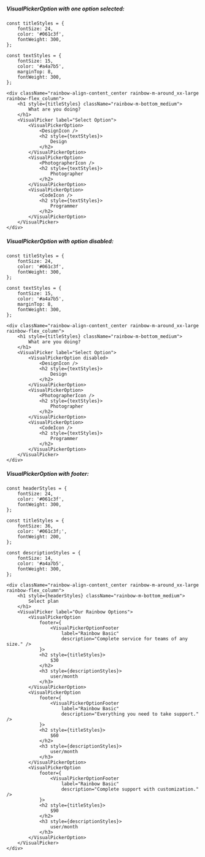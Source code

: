 ##### VisualPickerOption with one option selected:

    const titleStyles = {
        fontSize: 24,
        color: '#061c3f',
        fontWeight: 300,
    };

    const textStyles = {
        fontSize: 15,
        color: '#a4a7b5',
        marginTop: 8,
        fontWeight: 300,
    };

    <div className="rainbow-align-content_center rainbow-m-around_xx-large rainbow-flex_column">
        <h1 style={titleStyles} className="rainbow-m-bottom_medium">
            What are you doing?
        </h1>
        <VisualPicker label="Select Option">
            <VisualPickerOption>
                <DesignIcon />
                <h2 style={textStyles}>
                    Design
                </h2>
            </VisualPickerOption>
            <VisualPickerOption>
                <PhotographerIcon />
                <h2 style={textStyles}>
                    Photographer
                </h2>
            </VisualPickerOption>
            <VisualPickerOption>
                <CodeIcon />
                <h2 style={textStyles}>
                    Programmer
                </h2>
            </VisualPickerOption>
        </VisualPicker>
    </div>

##### VisualPickerOption with option disabled:

    const titleStyles = {
        fontSize: 24,
        color: '#061c3f',
        fontWeight: 300,
    };

    const textStyles = {
        fontSize: 15,
        color: '#a4a7b5',
        marginTop: 8,
        fontWeight: 300,
    };

    <div className="rainbow-align-content_center rainbow-m-around_xx-large rainbow-flex_column">
        <h1 style={titleStyles} className="rainbow-m-bottom_medium">
            What are you doing?
        </h1>
        <VisualPicker label="Select Option">
            <VisualPickerOption disabled>
                <DesignIcon />
                <h2 style={textStyles}>
                    Design
                </h2>
            </VisualPickerOption>
            <VisualPickerOption>
                <PhotographerIcon />
                <h2 style={textStyles}>
                    Photographer
                </h2>
            </VisualPickerOption>
            <VisualPickerOption>
                <CodeIcon />
                <h2 style={textStyles}>
                    Programmer
                </h2>
            </VisualPickerOption>
        </VisualPicker>
    </div>

##### VisualPickerOption with footer:

    const headerStyles = {
        fontSize: 24,
        color: '#061c3f',
        fontWeight: 300,
    };

    const titleStyles = {
        fontSize: 36,
        color: '#061c3f;',
        fontWeight: 200,
    };

    const descriptionStyles = {
        fontSize: 14,
        color: '#a4a7b5',
        fontWeight: 300,
    };

    <div className="rainbow-align-content_center rainbow-m-around_xx-large rainbow-flex_column">
        <h1 style={headerStyles} className="rainbow-m-bottom_medium">
            Select plan
        </h1>
        <VisualPicker label="Our Rainbow Options">
            <VisualPickerOption
                footer={
                    <VisualPickerOptionFooter
                        label="Rainbow Basic"
                        description="Complete service for teams of any size." />
                }>
                <h2 style={titleStyles}>
                    $30
                </h2>
                <h3 style={descriptionStyles}>
                    user/month
                </h3>
            </VisualPickerOption>
            <VisualPickerOption
                footer={
                    <VisualPickerOptionFooter
                        label="Rainbow Basic"
                        description="Everything you need to take support." />
                }>
                <h2 style={titleStyles}>
                    $60
                </h2>
                <h3 style={descriptionStyles}>
                    user/month
                </h3>
            </VisualPickerOption>
            <VisualPickerOption
                footer={
                    <VisualPickerOptionFooter
                        label="Rainbow Basic"
                        description="Complete support with customization." />
                }>
                <h2 style={titleStyles}>
                    $90
                </h2>
                <h3 style={descriptionStyles}>
                    user/month
                </h3>
            </VisualPickerOption>
        </VisualPicker>
    </div>
